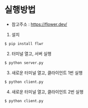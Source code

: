 # 실행방법  

- 참고주소 : https://flower.dev/

1. 설치 

```bash
$ pip install flwr
```

2. 터미널 열고,  서버 실행 

```bash
$ python server.py
```

3. 새로운 터미널 열고, 클라이언트 1번 실행 

```bash
$ python client.py
```

4. 새로운 터미널 열고, 클라이언트 2번 실행 

```bash
$ python client.py
```

